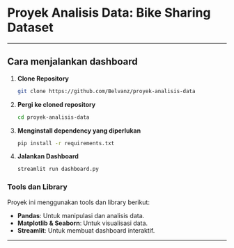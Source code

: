 # Proyek Analisis Data: Bike Sharing Dataset
---

## Cara menjalankan dashboard

1. **Clone Repository**
   ```bash
   git clone https://github.com/Belvanz/proyek-analisis-data
   ```

2. **Pergi ke cloned repository**
   ```bash
   cd proyek-analisis-data
   ```
3. **Menginstall dependency yang diperlukan**
   ```bash
   pip install -r requirements.txt
   ```

4. **Jalankan Dashboard**
   ```bash
   streamlit run dashboard.py
   ```

### Tools dan Library
Proyek ini menggunakan tools dan library berikut:
- **Pandas**: Untuk manipulasi dan analisis data.
- **Matplotlib & Seaborn**: Untuk visualisasi data.
- **Streamlit**: Untuk membuat dashboard interaktif.

---
